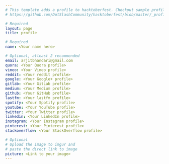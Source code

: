 ```yaml
---
# This template adds a profile to hacktoberfest. Checkout sample profile at
# https://github.com/DotSlashCommunity/hacktoberfest/blob/master/_profile/ksdme.md

# Required
layout: page
title: profile

# Required
name: <Your name here>

# Optional, atleast 2 recommended
email: arjitbhandari@gmail.com
quora: <Your Quora profile>
vimeo: <Your Vimeo profile>
reddit: <Your reddit profile>
google: <Your Google+ profile>
gitlab: <Your GitLab profile>
medium: <Your Medium profile>
github: <Your GitHub profile> 
lastfm: <Your lastfm profile>
spotify: <Your Spotify profile>
youtube: <Your YouTube profile>
twitter: <Your Twitter profile>
linkedin: <Your LinkedIn profile>
instagram: <Your Instagram profile>
pinterest: <Your Pinterest profile>
stackoverflow: <Your StackOverflow profile>

# Optional
# Upload the image to imgur and
# paste the direct link to image
picture: <Link to your image>
---
```

